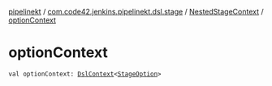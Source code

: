[pipelinekt](../../index.md) / [com.code42.jenkins.pipelinekt.dsl.stage](../index.md) / [NestedStageContext](index.md) / [optionContext](./option-context.md)

# optionContext

`val optionContext: `[`DslContext`](../../com.code42.jenkins.pipelinekt.dsl/-dsl-context/index.md)`<`[`StageOption`](../../com.code42.jenkins.pipelinekt.core/-stage-option.md)`>`